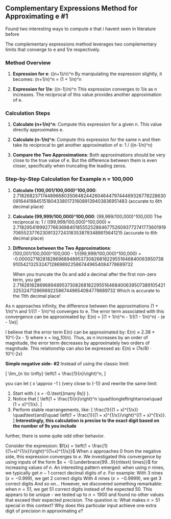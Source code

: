 ## Complementary Expressions Method for Approximating e #1
Found two interesting ways to compute e that i havent seen in literature before

The complementary expressions method leverages two complementary limits that converge to e and 1/e respectively.

### Method Overview

1. **Expression for e**:
   ((n+1)/n)^n 
   By manipulating the expression slightly, it becomes:
   (n+1/n)^n = (1 + 1/n)^n

2. **Expression for 1/e**:
   ((n-1)/n)^n 
   This expression converges to 1/e as n increases. The reciprocal of this value provides another approximation of e.

### Calculation Steps

1. **Calculate (n+1/n)^n**: Compute this expression for a given n. This value directly approximates e.

2. **Calculate (n-1/n)^n**: Compute this expression for the same n and then take its reciprocal to get another approximation of e:
   1 / ((n-1/n)^n)

3. **Compare the Two Approximations**: Both approximations should be very close to the true value of e. But the difference between them is even closer, specifically when truncating the leading zeros.

### Step-by-Step Calculation for Example n = 100,000

1. **Calculate (100,001/100,000)^100,000**:
   2.718268237174489668035064824426046447974446932677822863009164419845151804338017316089139403836951483
   (accurate to 6th decimal place)

2. **Calculate (99,999/100,000)^100,000**:
   (99,999/100,000)^100,000
   The reciprocal is:
   1 / ((99,999/100,000)^100,000) ≈ 2.718295419992776636984018555252864677526093772741773601919706552377623091327243183538793488615641215
   (accurate to 6th decimal place)

3. **Difference between the Two Approximations**:
   (100,001/100,000)^100,000 - 1/((99,999/100,000)^100,000) = -0.000027182818286968948953730826818229551646840063950738910542132532471286989225867449654084778689732

   When you truncate the 0s and add a decimal after the first non-zero term, you get
   2.7182818286968948953730826818229551646840063950738910542132532471286989225867449654084778689732
   Which is accurate to the 11th decimal place!

As n approaches infinity, the difference between the approximations (1 + 1/n)^n and 1/((1 - 1/n)^n) converges to e. The error term associated with this convergence can be approximated by:
E(n) = |(1 + 1/n)^n - 1/((1 - 1/n)^n) - (e - 1/e)|

I believe that the error term E(n) can be approximated by:
E(n) ≈ 2.38 × 10^(-2x - 1)
where x = log_10(n). Thus, as n increases by an order of magnitude, the error term decreases by approximately two orders of magnitude. This relationship can also be expressed as:
E(n) ≈ (7e/8) · 10^(-2x)

**Simple negative side- #2**
Instead of using the classic limit:

\[
\lim_{n \to \infty} \left(1 + \frac{1}{n}\right)^n,
\]

you can let \( x \approx -1 \) (very close to \(-1\)) and rewrite the same limit:

1. Start with \( x = -0.\text{(many 9s)} \).
2. Notice that
   \[
   \left(1 + \frac{1}{n}\right)^n \quad\longleftrightarrow\quad (1 + x)^{1/x}.
   \]
3. Perform stable rearrangements, like:
   \[
   \frac{1}{(1 + x)^{1/x}} \quad\text{and}\quad \left(1 + \frac{1}{(1 + x)^{1/x}}\right)^{(1 + x)^{1/x}}.
   \]
**Interestingly, this calculation is precise to the exact digit based on the number of 9s you include**

further, there is some quite odd other behavior.

Consider the expression:
$f(x) = \left(1 + \frac{1}{(1+x)^{1/x}}\right)^{(1+x)^{1/x}}$
When $x$ approaches 0 from the negative side, this expression converges to $e$. We investigated this convergence by using inputs of the form $x = -0.\underbrace{99...9}{n\text{ times}}$ for increasing values of $n$.
An interesting pattern emerged: when using $n$ nines, we typically get $n-1$ correct decimal digits of $e$. For example:
With 3 nines ($x = -0.999$), we get 2 correct digits
With 4 nines ($x = -0.9999$), we get 3 correct digits
And so on...
However, we discovered something remarkable: when $n = 51$, we get 51 correct digits instead of the expected 50. This appears to be unique - we tested up to $n = 1900$ and found no other values that exceed their expected precision.
The question is: What makes $n = 51$ special in this context? Why does this particular input achieve one extra digit of precision in approximating $e$?
